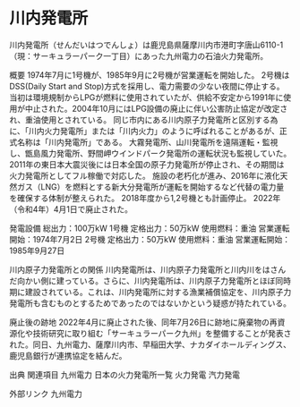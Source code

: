 # 川内発電所

川内発電所（せんだいはつでんしょ）は鹿児島県薩摩川内市港町字唐山6110-1（現：サーキュラーパーク一丁目）にあった九州電力の石油火力発電所。

概要
1974年7月に1号機が、1985年9月に2号機が営業運転を開始した。
2号機はDSS(Daily Start and Stop)方式を採用し、電力需要の少ない夜間に停止する。当初は環境規制からLPGが燃料に使用されていたが、供給不安定から1991年に使用が中止された。2004年10月にはLPG設備の廃止に伴い公害防止協定が改定され、重油使用とされている。
同じ市内にある川内原子力発電所と区別する為に、「川内火力発電所」または「川内火力」のように呼ばれることがあるが、正式名称は「川内発電所」である。
大霧発電所、山川発電所を遠隔運転・監視し、甑島風力発電所、野間岬ウインドパーク発電所の運転状況も監視していた。
2011年の東日本大震災後には日本全国の原子力発電所が停止され、その期間は火力発電所としてフル稼働で対応した。
施設の老朽化が進み、2016年に液化天然ガス（LNG）を燃料とする新大分発電所が運転を開始するなど代替の電力量を確保する体制が整えられた。
2018年度から1,2号機とも計画停止。
2022年（令和4年）4月1日で廃止された。

発電設備
総出力：100万kW
1号機
定格出力：50万kW
使用燃料：重油
営業運転開始：1974年7月2日
2号機
定格出力：50万kW
使用燃料：重油
営業運転開始：1985年9月27日

川内原子力発電所との関係
川内発電所は、川内原子力発電所と川内川をはさんだ向かい側に建っている。さらに、川内発電所は、川内原子力発電所とほぼ同時期に建設されている。これは、川内発電所に対する漁業補償協定を、川内原子力発電所も含むものとするためであったのではないかという疑惑が持たれている。

廃止後の跡地
2022年4月に廃止された後、同年7月26日に跡地に廃棄物の再資源化や技術研究に取り組む「サーキュラーパーク九州」を整備することが発表された。同日、九州電力、薩摩川内市、早稲田大学、ナカダイホールディングス、鹿児島銀行が連携協定を結んだ。

出典
関連項目
九州電力
日本の火力発電所一覧
火力発電
汽力発電

外部リンク
九州電力